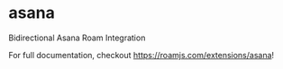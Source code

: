 # asana
        
  Bidirectional Asana Roam Integration
  
  For full documentation, checkout https://roamjs.com/extensions/asana!
        